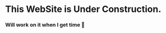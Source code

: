 # This WebSite is Under Construction.
### Will work on it when I get time :yawning_face:
<br>
<br>
<br>
<br>
<br>
<br>
<br>
<br>
<br>
<br>
<br>
<br>




